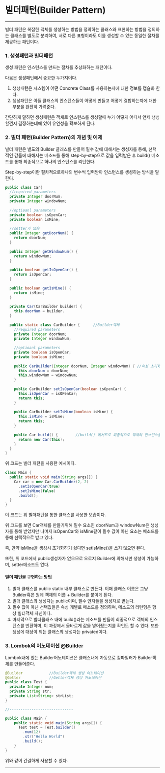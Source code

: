 # 빌더패턴(Builder Pattern)

---

빌더 패턴은 복잡한 객체를 생성하는 방법을 정의하는 클래스와 표현하는 방법을 정의하는 클래스를 별도로 분리하여, 서로 다른 표형이라도 이를 생성할 수 있는 동일한 절차를 제공하는 패턴이다.

### 1. 생성패턴과 빌더패턴

생성 패턴은 인스턴스를 만드는 절차를 추상화하는 패턴이다.

다음은 생성패턴에서 중요한 두가지이다.

1. 생성패턴은 시스템이 어떤 Concrete Class를 사용하는지에 대한 정보를 캡슐화 한다.
2. 생성패턴은 이들 클래스의 인스턴스들이 어떻게 만들고 어떻게 결합하는지에 대한 부분을 완전히 가려준다.

간단하게 말하면 생성패턴은 객체로 인스턴스를 생성할때 누가 어떻게 어디서 언제 생성할껀지 결정하는데에 있어 유연성을 확보하게 된다.



### 2. 빌더 패턴(Builder Pattern)의 개념 및 예제

빌더 패턴은 별도의 Builder 클래스를 만들어 필수 값에 대해서는 생성자를 통해, 선택적인 값들에 대해서는 메소드를 통해 step-by-step으로 값을 입력받은 후 build() 메소드를 통해 최종적으로 하나의 인스턴스를 리턴한다.

Step-by-step이란 절차적으로하나의 변수씩 입력받아 인스턴스를 생성하는 방식을 말한다.

```java
public class Car{
  //required parameters
  private Integer doorNum;
  private Integer windowNum;
  
  //optioanl parameters
  private boolean isOpenCar;
  private boolean isMine;
  
  //setter가 없음
  public Integer getDoorNum() {
    return doorNum;
  }
  
  public Integer getWindowNum() {
    return windowNum;
  }
  
  public boolean getIsOpenCar() {
    return isOpenCar;
  }
  
  public boolean getIsMine() {
    return isMine;
  }
  
  private Car(CarBuilder builder) {
    this.doorNum = builder.
  }
 
  public static class CarBuilder {		//Builder객체
    //required parameters
    private Integer doorNum;
    private Integer windowNum;
    
    //optioanl parameters
    private boolean isOpenCar;
    private boolean isMine;
    
    public CarBuilder(Integer doorNum, Integer windowNum) {	//속성 초기화 메서드
      this.doorNum = doorNum;
      this,windowNum = windowNum;
    }
    
    public CarBuilder setIsOpenCar(boolean isOpenCar) {
      this.isOpenCar = isOPenCar;
      return this;
    }
    
    public CarBuilder setIsMine(boolean isMine) {
      this.isMine = isMine;
      return this;
    }
    
    public Car build() {		//build() 메서드로 최종적으로 객체의 인스턴스를 반환
      return new Car(this);
    }
  }
}
```

위 코드는 빌더 패턴을 사용한 예시이다. 

```java
class Main {
  public static void main(String args[]) {
    Car car = new Car.CarBuilder(2, 2)
      .setIsOpenCar(true)
      .setIsMine(false)
      .build();
  }
}
```

이 코드는 위 빌더패턴을 통한 클래스를 사용한 모습이다.

위 코드를 보면 Car객체를 만들기위해 필수 요소인 doorNum과 windowNum은 생성자를 통해 받았지만 나머지 isOpenCar와 isMine같이 필수 값이 아닌 요소는 메소드를 통해 선택적으로 받고 있다.

즉, 만약 isMine을 생성시 초기화하기 싫다면 setIsMine()을 쓰지 않으면 된다.

또한, 위 코드에서 public생성자가 없으므로 오로지 Builder에 의해서만 생성이 가능하며, setter메소드도 없다.

#### 빌더 패턴을 구현하는 방법

1. 빌더 클래스를 public static 내부 클래스로 만든다. 이때 클래스 이름은 그냥 Builder혹은 원레 객체의 이름 + Builder를 붙이게 된다.
2. 빌더 클래스의 생성자는 public이며, 필수 인자들을 생성자로 받는다.
3. 필수 값이 아닌 선택값들은 속성 개별로 메소드를 정의하며, 메소드의 리턴형은 항상 빌더객체 자신이다.
4. 마지막으로 빌더클래스 내에 build()라는 메소드를 만들어 최종적으로 객체의 인스턴스를 반환하며, 이 과정에서 올바르게 값을 넣어줬는지를 확인도 할 수 있다. 또한 생성에 대상이 되는 클래스의 생성자는 privated이다.

### 3. Lombok의 어노테이션 @Builder

Lombok내에 있는 Builder어노테이션은 클래스내에 자동으로 컴파일러가 Builder객체를 만들어준다. 

```java
@Builder			//Builder객체 생성 어노테이션
@Getter				//Getter객체 생성 어노테이션
public class Test {
  private Integer num;
  private String str;
  private List<String> strList;
}

//-----------------------------

public class Main {
  	public static void main(String args[]) {
      Test test = Test.builder()
        .num(12)
        .str("Hello World")
        .build();
    }
}
```

위와 같이 간결하게 사용할 수 있다.

---

